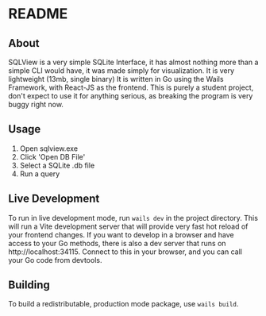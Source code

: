 # README

## About

SQLView is a very simple SQLite Interface, it has almost nothing more than a simple CLI would have, it was made simply for visualization. It is very lightweight (13mb, single binary)
It is written in Go using the Wails Framework, with React-JS as the frontend. 
This is purely a student project, don't expect to use it for anything serious, as breaking the program is very buggy right now.

## Usage
1. Open sqlview.exe
2. Click 'Open DB File'
3. Select a SQLite .db file
4. Run a query

## Live Development

To run in live development mode, run `wails dev` in the project directory. This will run a Vite development
server that will provide very fast hot reload of your frontend changes. If you want to develop in a browser
and have access to your Go methods, there is also a dev server that runs on http://localhost:34115. Connect
to this in your browser, and you can call your Go code from devtools.

## Building

To build a redistributable, production mode package, use `wails build`.
